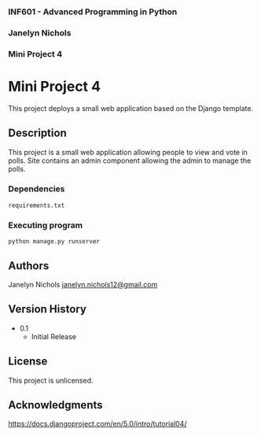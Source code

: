 
### INF601 - Advanced Programming in Python
### Janelyn Nichols
### Mini Project 4


# Mini Project 4
This project deploys a small web application based on the Django template.

## Description
This project is a small web application allowing people to view and vote in polls. Site contains an admin component allowing the admin to manage the polls.

### Dependencies
```
requirements.txt
```

### Executing program
```
python manage.py runserver
```

## Authors
Janelyn Nichols
janelyn.nichols12@gmail.com

## Version History
* 0.1
    * Initial Release

## License

This project is unlicensed.

## Acknowledgments
https://docs.djangoproject.com/en/5.0/intro/tutorial04/ 